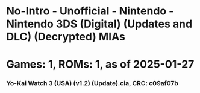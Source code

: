 # No-Intro - Unofficial - Nintendo - Nintendo 3DS (Digital) (Updates and DLC) (Decrypted) MIAs
# Games: 1, ROMs: 1, as of 2025-01-27
### Yo-Kai Watch 3 (USA) (v1.2) (Update).cia, CRC: c09af07b
